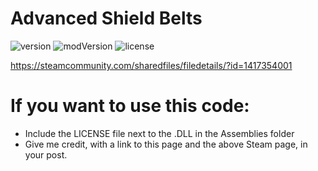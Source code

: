 # Advanced Shield Belts
![version](https://img.shields.io/badge/RimWorld-1.1-brightgreen.svg) ![modVersion](https://img.shields.io/badge/Mod%20version-1.1.2-brightgreen.svg) ![license](https://img.shields.io/badge/License-Custom-blue.svg)

https://steamcommunity.com/sharedfiles/filedetails/?id=1417354001

# If you want to use this code:
- Include the LICENSE file next to the .DLL in the Assemblies folder
- Give me credit, with a link to this page and the above Steam page, in your post.